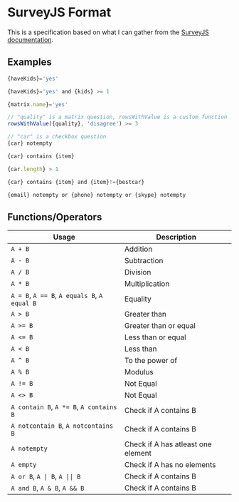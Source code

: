 # SurveyJS Format

This is a specification based on what I can gather from the [SurveyJS documentation](https://surveyjs.io/Examples/Library/?id=condition-kids&platform=jQuery&theme=default).

## Examples

```javascript
{haveKids}='yes'

{haveKids}='yes' and {kids} >= 1

{matrix.name}='yes'

// "quality" is a matrix question, rowsWithValue is a custom function
rowsWithValue({quality}, 'disagree') >= 3

// "car" is a checkbox question
{car} notempty

{car} contains {item}

{car.length} > 1

{car} contains {item} and {item}!={bestcar}

{email} notempty or {phone} notempty or {skype} notempty
```

## Functions/Operators

| Usage                                        | Description                        |
| -------------------------------------------- | ---------------------------------- |
| `A + B`                                      | Addition                           |
| `A - B`                                      | Subtraction                        |
| `A / B`                                      | Division                           |
| `A * B`                                      | Multiplication                     |
| `A = B`, `A == B`, `A equals B`, `A equal B` | Equality                           |
| `A > B`                                      | Greater than                       |
| `A >= B`                                     | Greater than or equal              |
| `A <= B`                                     | Less than or equal                 |
| `A < B`                                      | Less than                          |
| `A ^ B`                                      | To the power of                    |
| `A % B`                                      | Modulus                            |
| `A != B`                                     | Not Equal                          |
| `A <> B`                                     | Not Equal                          |
| `A contain B`, `A *= B`, `A contains B`      | Check if A contains B              |
| `A notcontain B`, `A notcontains B`          | Check if A contains B              |
| `A notempty`                                 | Check if A has atleast one element |
| `A empty`                                    | Check if A has no elements         |
| `A or B`, `A \| B`, `A \|\| B`               | Check if A contains B              |
| `A and B`, `A & B`, `A && B`                 | Check if A contains B              |
